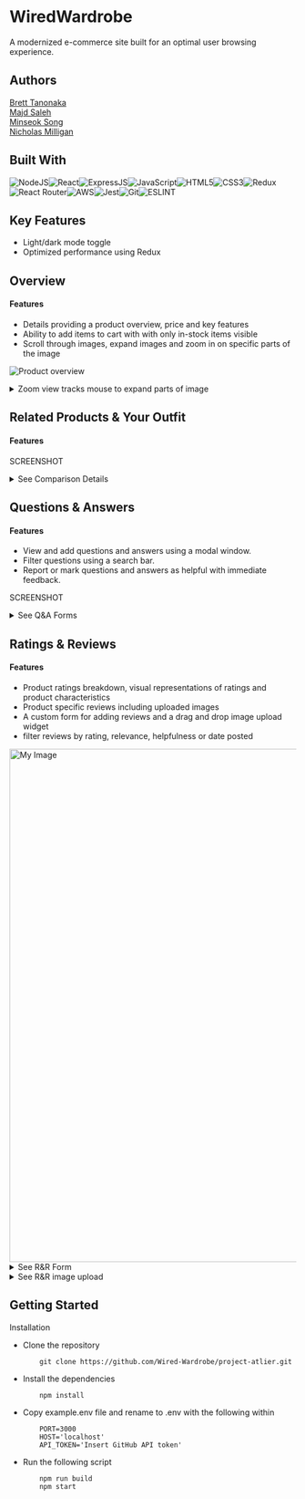 
# WiredWardrobe

A modernized e-commerce site built for an optimal user browsing experience.

## Authors

[Brett Tanonaka](https://www.github.com/)\
[Majd Saleh](https://www.github.com/)\
[Minseok Song](https://www.github.com/msong1)\
[Nicholas Milligan](https://www.github.com/NicMilli)

## Built With
![NodeJS](https://img.shields.io/badge/Node.js-43853D?style=for-the-badge&logo=node.js&logoColor=white)![React](https://img.shields.io/badge/React-20232A?style=for-the-badge&logo=react&logoColor=61DAFB)![ExpressJS](https://img.shields.io/badge/Express.js-404D59?style=for-the-badge)![JavaScript](https://img.shields.io/badge/JavaScript-323330?style=for-the-badge&logo=javascript&logoColor=F7DF1E)![HTML5](https://img.shields.io/badge/HTML5-E34F26?style=for-the-badge&logo=html5&logoColor=white)![CSS3](https://img.shields.io/badge/CSS3-1572B6?style=for-the-badge&logo=css3&logoColor=white)![Redux](https://img.shields.io/badge/Redux-593D88?style=for-the-badge&logo=redux&logoColor=white)![React Router](https://img.shields.io/badge/React_Router-CA4245?style=for-the-badge&logo=react-router&logoColor=white)![AWS](https://img.shields.io/badge/Amazon_AWS-232F3E?style=for-the-badge&logo=amazon-aws&logoColor=white)![Jest](https://img.shields.io/badge/Jest-C21325?style=for-the-badge&logo=jest&logoColor=white)![Git](https://img.shields.io/badge/GIT-E44C30?style=for-the-badge&logo=git&logoColor=white)![ESLINT](https://img.shields.io/badge/eslint-3A33D1?style=for-the-badge&logo=eslint&logoColor=white)

## Key Features
- Light/dark mode toggle
- Optimized performance using Redux

## Overview
#### Features

- Details providing a product overview, price and key features
- Ability to add items to cart with with only in-stock items visible
- Scroll through images, expand images and zoom in on specific parts of the image


![Product overview](https://user-images.githubusercontent.com/91165462/229319127-6bdc5119-7f46-46e0-bb93-f69ef21cb98d.png)

<details>
    <summary>Zoom view tracks mouse to expand parts of image</summary>
	<ul>
		<li>In the expanded view clicking the image enlarges the image by 2.5x</li>
		<li>The user can view different parts of the image by moving the mouse around</li>
	</ul>
	
<img src="https://user-images.githubusercontent.com/91165462/229319132-2aaac662-d4d5-4c1d-b666-d9bbbef099f7.png" alt="My Image"  width="600" height="350">
	
	
</details>

## Related Products & Your Outfit
#### Features

SCREENSHOT

<details>
    <summary>See Comparison Details</summary>
	
	SCREENSHOT	
	
</details>

## Questions & Answers
#### Features
- View and add questions and answers using a modal window.
- Filter questions using a search bar.
- Report or mark questions and answers as helpful with immediate feedback.

SCREENSHOT

<details>
    <summary>See Q&A Forms</summary>
	
SCREENSHOT


	
</details>


## Ratings & Reviews
#### Features
<ul>
	<li>Product ratings breakdown, visual representations of ratings and product characteristics</li>
	<li>Product specific reviews including uploaded images</li>
	<li>A custom form for adding reviews and a drag and drop image upload widget</li>
	<li> filter reviews by rating, relevance, helpfulness or date posted </li>
</ul>

<img align="center" src="https://i.imgur.com/ui4GR8d.png" alt="My Image"  width="900">


<div>
	<details>
		<summary>See R&R Form</summary>
			<div style={{marginBottom: "2%";}}>Form to submit a new product review</div>
			<img align="center" src="https://i.imgur.com/byUJJbc.png" alt="My Image"  width="400">
	</details>
</div>
<div>
	<details>
		<summary>See R&R image upload</summary>
		<div>Modal window to upload images to product reviews</div>
	 	<img align="center" src="https://i.imgur.com/M5pGDZP.png" alt="My Image"  width="500">

	</details>
</div>

## Getting Started

Installation
- Clone the repository
    ```
        git clone https://github.com/Wired-Wardrobe/project-atlier.git
    ```
- Install the dependencies
    ```
        npm install
    ```
- Copy example.env file and rename to .env with the following within
    ```
        PORT=3000
        HOST='localhost'
        API_TOKEN='Insert GitHub API token'
    ```
- Run the following script
    ```
        npm run build
        npm start
    ```
